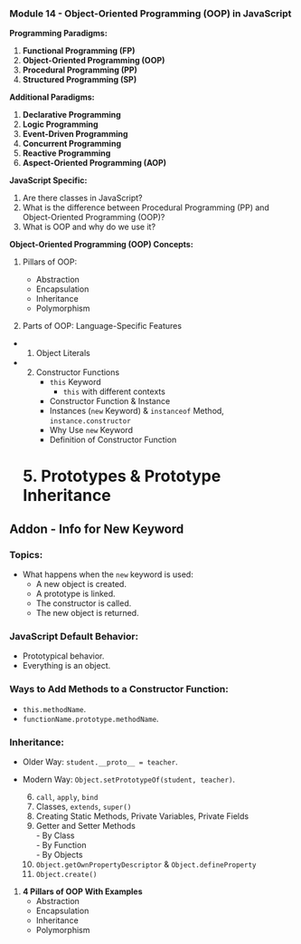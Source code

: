 ### Module 14 - Object-Oriented Programming (OOP) in JavaScript



**Programming Paradigms:**

1. **Functional Programming (FP)**  
2. **Object-Oriented Programming (OOP)**  
3. **Procedural Programming (PP)**  
4. **Structured Programming (SP)**  

**Additional Paradigms:**

1. **Declarative Programming**  
2. **Logic Programming**  
3. **Event-Driven Programming**  
4. **Concurrent Programming**  
5. **Reactive Programming**  
6. **Aspect-Oriented Programming (AOP)**  

**JavaScript Specific:**

1. Are there classes in JavaScript?  
2. What is the difference between Procedural Programming (PP) and Object-Oriented Programming (OOP)?  
3. What is OOP and why do we use it?  

**Object-Oriented Programming (OOP) Concepts:**

1. Pillars of OOP:  
   - Abstraction  
   - Encapsulation  
   - Inheritance  
   - Polymorphism  

2. Parts of OOP: Language-Specific Features  

- 1. Object Literals  
- 2. Constructor Functions  
        - `this` Keyword  
          - `this` with different contexts  
        - Constructor Function & Instance  
        - Instances (`new` Keyword) & `instanceof` Method, `instance.constructor`  
        - Why Use `new` Keyword  
        - Definition of Constructor Function





  # 5. Prototypes & Prototype Inheritance

## Addon - Info for New Keyword

### Topics:
- What happens when the `new` keyword is used:
  - A new object is created.
  - A prototype is linked.
  - The constructor is called.
  - The new object is returned.

### JavaScript Default Behavior:
- Prototypical behavior.
- Everything is an object.

### Ways to Add Methods to a Constructor Function:
- `this.methodName`.
- `functionName.prototype.methodName`.

### Inheritance:
- Older Way: `student.__proto__ = teacher`.
- Modern Way: `Object.setPrototypeOf(student, teacher)`.







   6. `call`, `apply`, `bind`  
   7. Classes, `extends`, `super()`  
   8. Creating Static Methods, Private Variables, Private Fields  
   9.  Getter and Setter Methods  
      - By Class  
      - By Function  
      - By Objects  
   10. `Object.getOwnPropertyDescriptor` & `Object.defineProperty`  
   11. `Object.create()`

1. **4 Pillars of OOP With Examples**  
   - Abstraction  
   - Encapsulation  
   - Inheritance  
   - Polymorphism